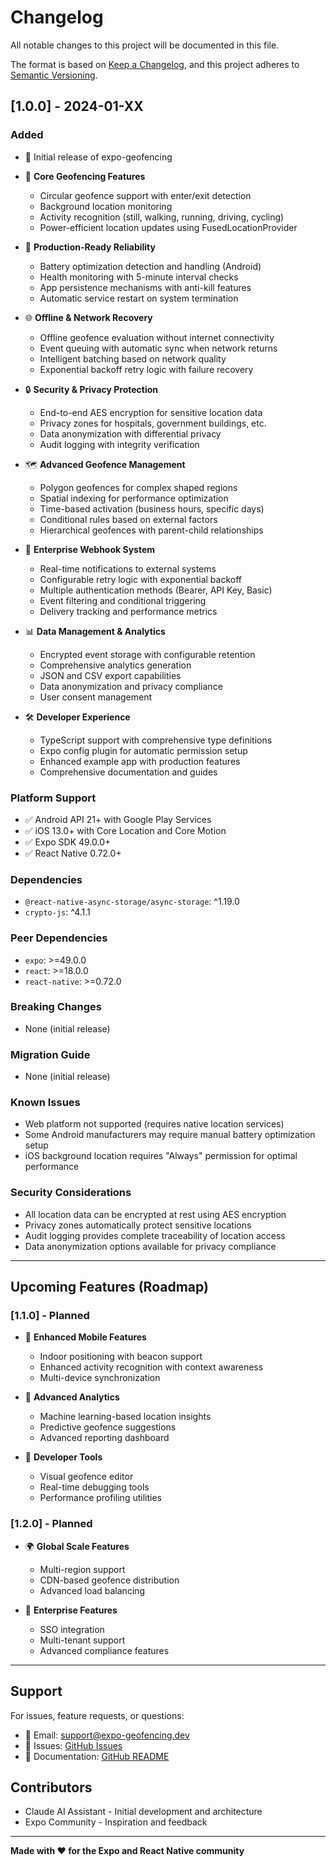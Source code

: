 # Changelog

All notable changes to this project will be documented in this file.

The format is based on [Keep a Changelog](https://keepachangelog.com/en/1.0.0/),
and this project adheres to [Semantic Versioning](https://semver.org/spec/v2.0.0.html).

## [1.0.0] - 2024-01-XX

### Added
- 🎉 Initial release of expo-geofencing
- 🧭 **Core Geofencing Features**
  - Circular geofence support with enter/exit detection
  - Background location monitoring
  - Activity recognition (still, walking, running, driving, cycling)
  - Power-efficient location updates using FusedLocationProvider

- 🔋 **Production-Ready Reliability**
  - Battery optimization detection and handling (Android)
  - Health monitoring with 5-minute interval checks
  - App persistence mechanisms with anti-kill features
  - Automatic service restart on system termination

- 🌐 **Offline & Network Recovery**
  - Offline geofence evaluation without internet connectivity
  - Event queuing with automatic sync when network returns
  - Intelligent batching based on network quality
  - Exponential backoff retry logic with failure recovery

- 🔒 **Security & Privacy Protection**
  - End-to-end AES encryption for sensitive location data
  - Privacy zones for hospitals, government buildings, etc.
  - Data anonymization with differential privacy
  - Audit logging with integrity verification

- 🗺️ **Advanced Geofence Management**
  - Polygon geofences for complex shaped regions
  - Spatial indexing for performance optimization
  - Time-based activation (business hours, specific days)
  - Conditional rules based on external factors
  - Hierarchical geofences with parent-child relationships

- 🔗 **Enterprise Webhook System**
  - Real-time notifications to external systems
  - Configurable retry logic with exponential backoff
  - Multiple authentication methods (Bearer, API Key, Basic)
  - Event filtering and conditional triggering
  - Delivery tracking and performance metrics

- 📊 **Data Management & Analytics**
  - Encrypted event storage with configurable retention
  - Comprehensive analytics generation
  - JSON and CSV export capabilities
  - Data anonymization and privacy compliance
  - User consent management

- 🛠️ **Developer Experience**
  - TypeScript support with comprehensive type definitions
  - Expo config plugin for automatic permission setup
  - Enhanced example app with production features
  - Comprehensive documentation and guides

### Platform Support
- ✅ Android API 21+ with Google Play Services
- ✅ iOS 13.0+ with Core Location and Core Motion
- ✅ Expo SDK 49.0.0+
- ✅ React Native 0.72.0+

### Dependencies
- `@react-native-async-storage/async-storage`: ^1.19.0
- `crypto-js`: ^4.1.1

### Peer Dependencies
- `expo`: >=49.0.0
- `react`: >=18.0.0
- `react-native`: >=0.72.0

### Breaking Changes
- None (initial release)

### Migration Guide
- None (initial release)

### Known Issues
- Web platform not supported (requires native location services)
- Some Android manufacturers may require manual battery optimization setup
- iOS background location requires "Always" permission for optimal performance

### Security Considerations
- All location data can be encrypted at rest using AES encryption
- Privacy zones automatically protect sensitive locations
- Audit logging provides complete traceability of location access
- Data anonymization options available for privacy compliance

---

## Upcoming Features (Roadmap)

### [1.1.0] - Planned
- 📱 **Enhanced Mobile Features**
  - Indoor positioning with beacon support
  - Enhanced activity recognition with context awareness
  - Multi-device synchronization

- 🎯 **Advanced Analytics**
  - Machine learning-based location insights
  - Predictive geofence suggestions
  - Advanced reporting dashboard

- 🔧 **Developer Tools**
  - Visual geofence editor
  - Real-time debugging tools
  - Performance profiling utilities

### [1.2.0] - Planned
- 🌍 **Global Scale Features**
  - Multi-region support
  - CDN-based geofence distribution
  - Advanced load balancing

- 🏢 **Enterprise Features**
  - SSO integration
  - Multi-tenant support
  - Advanced compliance features

---

## Support

For issues, feature requests, or questions:
- 📧 Email: support@expo-geofencing.dev
- 🐛 Issues: [GitHub Issues](https://github.com/your-username/expo-geofencing/issues)
- 📖 Documentation: [GitHub README](https://github.com/your-username/expo-geofencing)

## Contributors

- Claude AI Assistant - Initial development and architecture
- Expo Community - Inspiration and feedback

---

**Made with ❤️ for the Expo and React Native community**